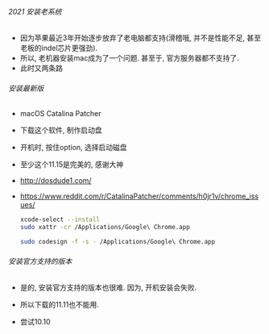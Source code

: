 ###### 2021 安装老系统

- 因为苹果最近3年开始逐步放弃了老电脑都支持(滑稽哦, 并不是性能不足, 甚至老板的indel芯片更强劲).
- 所以, 老机器安装mac成为了一个问题. 甚至于, 官方服务器都不支持了.
- 此时又两条路

###### 安装最新版

- macOS Catalina Patcher
- 下载这个软件, 制作启动盘
- 开机时, 按住option, 选择启动磁盘
- 至少这个11.15是完美的, 感谢大神
- http://dosdude1.com/

- https://www.reddit.com/r/CatalinaPatcher/comments/h0jr1v/chrome_issues/

  ```sh
  xcode-select --install
  sudo xattr -cr /Applications/Google\ Chrome.app
  
  sudo codesign -f -s - /Applications/Google\ Chrome.app
  
  ```

  

###### 安装官方支持的版本

- 是的, 安装官方支持的版本也很难. 因为, 开机安装会失败.

- 所以下载的11.11也不能用. 
- 尝试10.10